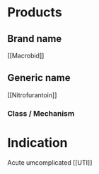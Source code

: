 # Products

## Brand name
[[Macrobid]]

## Generic name
[[Nitrofurantoin]]

### Class / Mechanism


# Indication
Acute umcomplicated [[UTI]]